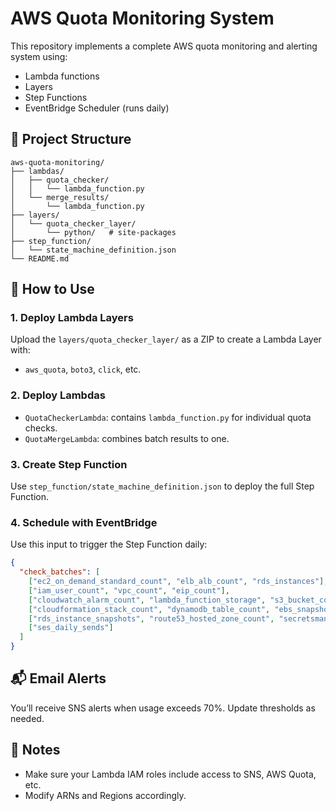 # AWS Quota Monitoring System

This repository implements a complete AWS quota monitoring and alerting system using:
- Lambda functions
- Layers
- Step Functions
- EventBridge Scheduler (runs daily)

## 🧱 Project Structure

```
aws-quota-monitoring/
├── lambdas/
│   ├── quota_checker/
│   │   └── lambda_function.py
│   └── merge_results/
│       └── lambda_function.py
├── layers/
│   └── quota_checker_layer/
│       └── python/   # site-packages
├── step_function/
│   └── state_machine_definition.json
└── README.md
```

## 🚀 How to Use

### 1. Deploy Lambda Layers
Upload the `layers/quota_checker_layer/` as a ZIP to create a Lambda Layer with:
- `aws_quota`, `boto3`, `click`, etc.

### 2. Deploy Lambdas
- `QuotaCheckerLambda`: contains `lambda_function.py` for individual quota checks.
- `QuotaMergeLambda`: combines batch results to one.

### 3. Create Step Function
Use `step_function/state_machine_definition.json` to deploy the full Step Function.

### 4. Schedule with EventBridge
Use this input to trigger the Step Function daily:

```json
{
  "check_batches": [
    ["ec2_on_demand_standard_count", "elb_alb_count", "rds_instances"],
    ["iam_user_count", "vpc_count", "eip_count"],
    ["cloudwatch_alarm_count", "lambda_function_storage", "s3_bucket_count"],
    ["cloudformation_stack_count", "dynamodb_table_count", "ebs_snapshot_count"],
    ["rds_instance_snapshots", "route53_hosted_zone_count", "secretsmanager_secret_count"],
    ["ses_daily_sends"]
  ]
}
```

## 📬 Email Alerts
You’ll receive SNS alerts when usage exceeds 70%. Update thresholds as needed.

## 📌 Notes
- Make sure your Lambda IAM roles include access to SNS, AWS Quota, etc.
- Modify ARNs and Regions accordingly.